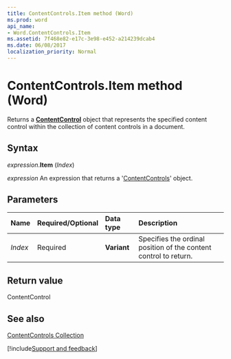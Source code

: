 ```yaml
---
title: ContentControls.Item method (Word)
ms.prod: word
api_name:
- Word.ContentControls.Item
ms.assetid: 7f468e82-e17c-3e98-e452-a214239dcab4
ms.date: 06/08/2017
localization_priority: Normal
---
```



# ContentControls.Item method (Word)

Returns a  **[ContentControl](Word.ContentControl.md)** object that represents the specified content control within the collection of content controls in a document.


## Syntax

_expression_.**Item** (_Index_)

 _expression_ An expression that returns a '[ContentControls](Word.ContentControls.md)' object.


## Parameters



|Name|Required/Optional|Data type|Description|
|:-----|:-----|:-----|:-----|
| _Index_|Required| **Variant**|Specifies the ordinal position of the content control to return.|

## Return value

ContentControl


## See also


[ContentControls Collection](Word.ContentControls.md)

[!include[Support and feedback](~/includes/feedback-boilerplate.md)]